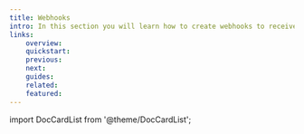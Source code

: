 ```yaml
---
title: Webhooks
intro: In this section you will learn how to create webhooks to receive events from external systems and to notify external systems of events that triggered on your applications and infrastructure environments.
links:
    overview:
    quickstart:
    previous:
    next:
    guides:
    related:
    featured:
---
```


import DocCardList from '@theme/DocCardList';

<DocCardList />